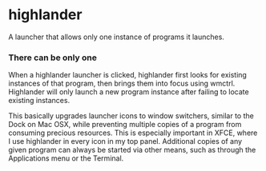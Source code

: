 # highlander
A launcher that allows only one instance of programs it launches.

### There can be only one
When a highlander launcher is clicked, highlander first looks for existing instances of that program, then brings them into focus using wmctrl. Highlander will only launch a new program instance after failing to locate existing instances. 

This basically upgrades launcher icons to window switchers, similar to the Dock on Mac OSX, while preventing multiple copies of a program from consuming precious resources. This is especially important in XFCE, where I use highlander in every icon in my top panel. Additional copies of any given program can always be started via other means, such as through the Applications menu or the Terminal. 
